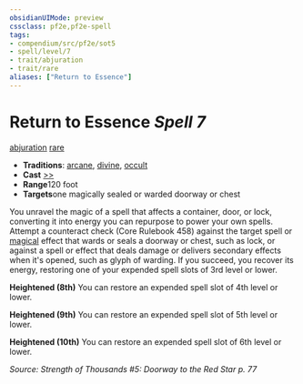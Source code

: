 ```yaml
---
obsidianUIMode: preview
cssclass: pf2e,pf2e-spell
tags:
- compendium/src/pf2e/sot5
- spell/level/7
- trait/abjuration
- trait/rare
aliases: ["Return to Essence"]
---
```

# Return to Essence *Spell 7*   
[abjuration](../../Rules/traits/abjuration.md)  [rare](../../Rules/traits/rare.md)  

- **Traditions**: [arcane](../../Rules/traits/arcane.md), [divine](../../Rules/traits/divine.md), [occult](../../Rules/traits/occult.md)
- **Cast** [>>](../../Rules/core-rulebook/chapter-9-playing-the-game.md#Actions "Two-Action") 
- **Range**120 foot
- **Targets**one magically sealed or warded doorway or chest

You unravel the magic of a spell that affects a container, door, or lock, converting it into energy you can repurpose to power your own spells. Attempt a counteract check (Core Rulebook 458) against the target spell or [magical](../../Rules/traits/magical.md) effect that wards or seals a doorway or chest, such as lock, or against a spell or effect that deals damage or delivers secondary effects when it's opened, such as glyph of warding. If you succeed, you recover its energy, restoring one of your expended spell slots of 3rd level or lower.

**Heightened (8th)** You can restore an expended spell slot of 4th level or lower.

**Heightened (9th)** You can restore an expended spell slot of 5th level or lower.

**Heightened (10th)** You can restore an expended spell slot of 6th level or lower.

*Source: Strength of Thousands #5: Doorway to the Red Star p. 77*